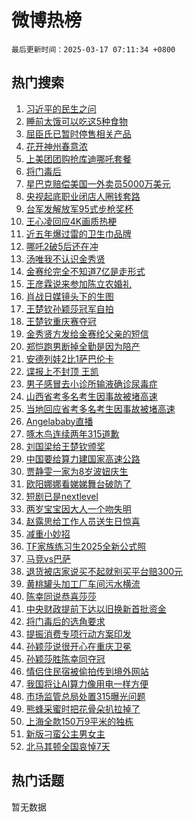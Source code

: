 # 微博热榜

`最后更新时间：2025-03-17 07:11:34 +0800`

## 热门搜索

1. [习近平的民生之问](https://m.weibo.cn/search?containerid=100103type%3D1%26t%3D10%26q%3D%23%E4%B9%A0%E8%BF%91%E5%B9%B3%E7%9A%84%E6%B0%91%E7%94%9F%E4%B9%8B%E9%97%AE%23&stream_entry_id=51&isnewpage=1&extparam=seat%3D1%26cate%3D10103%26q%3D%2523%25E4%25B9%25A0%25E8%25BF%2591%25E5%25B9%25B3%25E7%259A%2584%25E6%25B0%2591%25E7%2594%259F%25E4%25B9%258B%25E9%2597%25AE%2523%26filter_type%3Drealtimehot%26stream_entry_id%3D51%26pos%3D0%26c_type%3D51%26dgr%3D0%26display_time%3D1742166692%26pre_seqid%3D17421666928510327261859)
1. [睡前太饿可以吃这5种食物](https://m.weibo.cn/search?containerid=100103type%3D1%26t%3D10%26q%3D%23%E7%9D%A1%E5%89%8D%E5%A4%AA%E9%A5%BF%E5%8F%AF%E4%BB%A5%E5%90%83%E8%BF%995%E7%A7%8D%E9%A3%9F%E7%89%A9%23&stream_entry_id=31&isnewpage=1&extparam=seat%3D1%26cate%3D5001%26stream_entry_id%3D31%26lcate%3D5001%26band_rank%3D1%26realpos%3D1%26flag%3D2%26filter_type%3Drealtimehot%26dgr%3D0%26c_type%3D31%26pos%3D0%26q%3D%2523%25E7%259D%25A1%25E5%2589%258D%25E5%25A4%25AA%25E9%25A5%25BF%25E5%258F%25AF%25E4%25BB%25A5%25E5%2590%2583%25E8%25BF%25995%25E7%25A7%258D%25E9%25A3%259F%25E7%2589%25A9%2523%26display_time%3D1742166692%26pre_seqid%3D17421666928510327261859)
1. [屈臣氏已暂时停售相关产品](https://m.weibo.cn/search?containerid=100103type%3D1%26t%3D10%26q%3D%23%E5%B1%88%E8%87%A3%E6%B0%8F%E5%B7%B2%E6%9A%82%E6%97%B6%E5%81%9C%E5%94%AE%E7%9B%B8%E5%85%B3%E4%BA%A7%E5%93%81%23&stream_entry_id=31&isnewpage=1&extparam=seat%3D1%26cate%3D5001%26stream_entry_id%3D31%26lcate%3D5001%26band_rank%3D2%26realpos%3D2%26flag%3D2%26filter_type%3Drealtimehot%26dgr%3D0%26c_type%3D31%26pos%3D1%26q%3D%2523%25E5%25B1%2588%25E8%2587%25A3%25E6%25B0%258F%25E5%25B7%25B2%25E6%259A%2582%25E6%2597%25B6%25E5%2581%259C%25E5%2594%25AE%25E7%259B%25B8%25E5%2585%25B3%25E4%25BA%25A7%25E5%2593%2581%2523%26display_time%3D1742166692%26pre_seqid%3D17421666928510327261859)
1. [花开神州春意浓](https://m.weibo.cn/search?containerid=100103type%3D1%26t%3D10%26q%3D%23%E8%8A%B1%E5%BC%80%E7%A5%9E%E5%B7%9E%E6%98%A5%E6%84%8F%E6%B5%93%23&stream_entry_id=31&isnewpage=1&extparam=seat%3D1%26cate%3D5001%26stream_entry_id%3D31%26lcate%3D5001%26band_rank%3D3%26realpos%3D3%26flag%3D0%26filter_type%3Drealtimehot%26dgr%3D0%26c_type%3D31%26pos%3D2%26q%3D%2523%25E8%258A%25B1%25E5%25BC%2580%25E7%25A5%259E%25E5%25B7%259E%25E6%2598%25A5%25E6%2584%258F%25E6%25B5%2593%2523%26display_time%3D1742166692%26pre_seqid%3D17421666928510327261859)
1. [上美团团购抢库迪哪吒套餐](https://m.weibo.cn/search?containerid=100103type%3D1%26t%3D10%26q%3D%23%E4%B8%8A%E7%BE%8E%E5%9B%A2%E5%9B%A2%E8%B4%AD%E6%8A%A2%E5%BA%93%E8%BF%AA%E5%93%AA%E5%90%92%E5%A5%97%E9%A4%90%23&stream_entry_id=31&isnewpage=1&extparam=seat%3D1%26cate%3D5001%26stream_entry_id%3D31%26lcate%3D5001%26band_rank%3D4%26topic_ad%3D1%26filter_type%3Drealtimehot%26c_type%3D31%26is_ad_pos%3D1%26dgr%3D0%26pos%3D3%26adid%3D279205%26q%3D%2523%25E4%25B8%258A%25E7%25BE%258E%25E5%259B%25A2%25E5%259B%25A2%25E8%25B4%25AD%25E6%258A%25A2%25E5%25BA%2593%25E8%25BF%25AA%25E5%2593%25AA%25E5%2590%2592%25E5%25A5%2597%25E9%25A4%2590%2523%26display_time%3D1742166692%26pre_seqid%3D17421666928510327261859)
1. [将门毒后](https://m.weibo.cn/search?containerid=100103type%3D1%26t%3D10%26q%3D%E5%B0%86%E9%97%A8%E6%AF%92%E5%90%8E&stream_entry_id=31&isnewpage=1&extparam=seat%3D1%26cate%3D5001%26stream_entry_id%3D31%26lcate%3D5001%26band_rank%3D4%26realpos%3D4%26flag%3D2%26filter_type%3Drealtimehot%26dgr%3D0%26c_type%3D31%26pos%3D4%26q%3D%25E5%25B0%2586%25E9%2597%25A8%25E6%25AF%2592%25E5%2590%258E%26display_time%3D1742166692%26pre_seqid%3D17421666928510327261859)
1. [星巴克赔偿美国一外卖员5000万美元](https://m.weibo.cn/search?containerid=100103type%3D1%26t%3D10%26q%3D%23%E6%98%9F%E5%B7%B4%E5%85%8B%E8%B5%94%E5%81%BF%E7%BE%8E%E5%9B%BD%E4%B8%80%E5%A4%96%E5%8D%96%E5%91%985000%E4%B8%87%E7%BE%8E%E5%85%83%23&stream_entry_id=31&isnewpage=1&extparam=seat%3D1%26cate%3D5001%26stream_entry_id%3D31%26lcate%3D5001%26band_rank%3D5%26realpos%3D5%26flag%3D0%26filter_type%3Drealtimehot%26dgr%3D0%26c_type%3D31%26pos%3D5%26q%3D%2523%25E6%2598%259F%25E5%25B7%25B4%25E5%2585%258B%25E8%25B5%2594%25E5%2581%25BF%25E7%25BE%258E%25E5%259B%25BD%25E4%25B8%2580%25E5%25A4%2596%25E5%258D%2596%25E5%2591%25985000%25E4%25B8%2587%25E7%25BE%258E%25E5%2585%2583%2523%26display_time%3D1742166692%26pre_seqid%3D17421666928510327261859)
1. [央视起底职业闭店人圈钱套路](https://m.weibo.cn/search?containerid=100103type%3D1%26t%3D10%26q%3D%23%E5%A4%AE%E8%A7%86%E8%B5%B7%E5%BA%95%E8%81%8C%E4%B8%9A%E9%97%AD%E5%BA%97%E4%BA%BA%E5%9C%88%E9%92%B1%E5%A5%97%E8%B7%AF%23&stream_entry_id=31&isnewpage=1&extparam=seat%3D1%26cate%3D5001%26stream_entry_id%3D31%26lcate%3D5001%26band_rank%3D6%26realpos%3D6%26flag%3D0%26filter_type%3Drealtimehot%26dgr%3D0%26c_type%3D31%26pos%3D6%26q%3D%2523%25E5%25A4%25AE%25E8%25A7%2586%25E8%25B5%25B7%25E5%25BA%2595%25E8%2581%258C%25E4%25B8%259A%25E9%2597%25AD%25E5%25BA%2597%25E4%25BA%25BA%25E5%259C%2588%25E9%2592%25B1%25E5%25A5%2597%25E8%25B7%25AF%2523%26display_time%3D1742166692%26pre_seqid%3D17421666928510327261859)
1. [台军发解放军95式步枪奖杯](https://m.weibo.cn/search?containerid=100103type%3D1%26t%3D10%26q%3D%23%E5%8F%B0%E5%86%9B%E5%8F%91%E8%A7%A3%E6%94%BE%E5%86%9B95%E5%BC%8F%E6%AD%A5%E6%9E%AA%E5%A5%96%E6%9D%AF%23&stream_entry_id=31&isnewpage=1&extparam=seat%3D1%26cate%3D5001%26stream_entry_id%3D31%26lcate%3D5001%26band_rank%3D7%26realpos%3D7%26flag%3D0%26filter_type%3Drealtimehot%26dgr%3D0%26c_type%3D31%26pos%3D7%26q%3D%2523%25E5%258F%25B0%25E5%2586%259B%25E5%258F%2591%25E8%25A7%25A3%25E6%2594%25BE%25E5%2586%259B95%25E5%25BC%258F%25E6%25AD%25A5%25E6%259E%25AA%25E5%25A5%2596%25E6%259D%25AF%2523%26display_time%3D1742166692%26pre_seqid%3D17421666928510327261859)
1. [王心凌回应4K画质热梗](https://m.weibo.cn/search?containerid=100103type%3D1%26t%3D10%26q%3D%23%E7%8E%8B%E5%BF%83%E5%87%8C%E5%9B%9E%E5%BA%944K%E7%94%BB%E8%B4%A8%E7%83%AD%E6%A2%97%23&stream_entry_id=31&isnewpage=1&extparam=seat%3D1%26cate%3D5001%26stream_entry_id%3D31%26lcate%3D5001%26band_rank%3D8%26realpos%3D8%26flag%3D2%26filter_type%3Drealtimehot%26dgr%3D0%26c_type%3D31%26pos%3D8%26q%3D%2523%25E7%258E%258B%25E5%25BF%2583%25E5%2587%258C%25E5%259B%259E%25E5%25BA%25944K%25E7%2594%25BB%25E8%25B4%25A8%25E7%2583%25AD%25E6%25A2%2597%2523%26display_time%3D1742166692%26pre_seqid%3D17421666928510327261859)
1. [近五年爆过雷的卫生巾品牌](https://m.weibo.cn/search?containerid=100103type%3D1%26t%3D10%26q%3D%23%E8%BF%91%E4%BA%94%E5%B9%B4%E7%88%86%E8%BF%87%E9%9B%B7%E7%9A%84%E5%8D%AB%E7%94%9F%E5%B7%BE%E5%93%81%E7%89%8C%23&stream_entry_id=31&isnewpage=1&extparam=seat%3D1%26cate%3D5001%26stream_entry_id%3D31%26lcate%3D5001%26band_rank%3D9%26realpos%3D9%26flag%3D0%26filter_type%3Drealtimehot%26dgr%3D0%26c_type%3D31%26pos%3D9%26q%3D%2523%25E8%25BF%2591%25E4%25BA%2594%25E5%25B9%25B4%25E7%2588%2586%25E8%25BF%2587%25E9%259B%25B7%25E7%259A%2584%25E5%258D%25AB%25E7%2594%259F%25E5%25B7%25BE%25E5%2593%2581%25E7%2589%258C%2523%26display_time%3D1742166692%26pre_seqid%3D17421666928510327261859)
1. [哪吒2破5后还在冲](https://m.weibo.cn/search?containerid=100103type%3D1%26t%3D10%26q%3D%23%E5%93%AA%E5%90%922%E7%A0%B45%E5%90%8E%E8%BF%98%E5%9C%A8%E5%86%B2%23&stream_entry_id=31&isnewpage=1&extparam=seat%3D1%26cate%3D5001%26stream_entry_id%3D31%26lcate%3D5001%26band_rank%3D10%26realpos%3D10%26flag%3D0%26filter_type%3Drealtimehot%26dgr%3D0%26c_type%3D31%26pos%3D10%26q%3D%2523%25E5%2593%25AA%25E5%2590%25922%25E7%25A0%25B45%25E5%2590%258E%25E8%25BF%2598%25E5%259C%25A8%25E5%2586%25B2%2523%26display_time%3D1742166692%26pre_seqid%3D17421666928510327261859)
1. [汤唯我不认识金秀贤](https://m.weibo.cn/search?containerid=100103type%3D1%26t%3D10%26q%3D%23%E6%B1%A4%E5%94%AF%E6%88%91%E4%B8%8D%E8%AE%A4%E8%AF%86%E9%87%91%E7%A7%80%E8%B4%A4%23&stream_entry_id=31&isnewpage=1&extparam=seat%3D1%26cate%3D5001%26stream_entry_id%3D31%26lcate%3D5001%26band_rank%3D11%26realpos%3D11%26flag%3D2%26filter_type%3Drealtimehot%26dgr%3D0%26c_type%3D31%26pos%3D11%26q%3D%2523%25E6%25B1%25A4%25E5%2594%25AF%25E6%2588%2591%25E4%25B8%258D%25E8%25AE%25A4%25E8%25AF%2586%25E9%2587%2591%25E7%25A7%2580%25E8%25B4%25A4%2523%26display_time%3D1742166692%26pre_seqid%3D17421666928510327261859)
1. [金赛纶完全不知道7亿是走形式](https://m.weibo.cn/search?containerid=100103type%3D1%26t%3D10%26q%3D%23%E9%87%91%E8%B5%9B%E7%BA%B6%E5%AE%8C%E5%85%A8%E4%B8%8D%E7%9F%A5%E9%81%937%E4%BA%BF%E6%98%AF%E8%B5%B0%E5%BD%A2%E5%BC%8F%23&stream_entry_id=31&isnewpage=1&extparam=seat%3D1%26cate%3D5001%26stream_entry_id%3D31%26lcate%3D5001%26band_rank%3D12%26realpos%3D12%26flag%3D2%26filter_type%3Drealtimehot%26dgr%3D0%26c_type%3D31%26pos%3D12%26q%3D%2523%25E9%2587%2591%25E8%25B5%259B%25E7%25BA%25B6%25E5%25AE%258C%25E5%2585%25A8%25E4%25B8%258D%25E7%259F%25A5%25E9%2581%25937%25E4%25BA%25BF%25E6%2598%25AF%25E8%25B5%25B0%25E5%25BD%25A2%25E5%25BC%258F%2523%26display_time%3D1742166692%26pre_seqid%3D17421666928510327261859)
1. [王彦霖说来参加陈立农婚礼](https://m.weibo.cn/search?containerid=100103type%3D1%26t%3D10%26q%3D%E7%8E%8B%E5%BD%A6%E9%9C%96%E8%AF%B4%E6%9D%A5%E5%8F%82%E5%8A%A0%E9%99%88%E7%AB%8B%E5%86%9C%E5%A9%9A%E7%A4%BC&stream_entry_id=31&isnewpage=1&extparam=seat%3D1%26cate%3D5001%26stream_entry_id%3D31%26lcate%3D5001%26band_rank%3D13%26realpos%3D13%26flag%3D2%26filter_type%3Drealtimehot%26dgr%3D0%26c_type%3D31%26pos%3D13%26q%3D%25E7%258E%258B%25E5%25BD%25A6%25E9%259C%2596%25E8%25AF%25B4%25E6%259D%25A5%25E5%258F%2582%25E5%258A%25A0%25E9%2599%2588%25E7%25AB%258B%25E5%2586%259C%25E5%25A9%259A%25E7%25A4%25BC%26display_time%3D1742166692%26pre_seqid%3D17421666928510327261859)
1. [肖战日媒镜头下的生图](https://m.weibo.cn/search?containerid=100103type%3D1%26t%3D10%26q%3D%23%E8%82%96%E6%88%98%E6%97%A5%E5%AA%92%E9%95%9C%E5%A4%B4%E4%B8%8B%E7%9A%84%E7%94%9F%E5%9B%BE%23&stream_entry_id=31&isnewpage=1&extparam=seat%3D1%26cate%3D5001%26stream_entry_id%3D31%26lcate%3D5001%26band_rank%3D14%26realpos%3D14%26flag%3D0%26filter_type%3Drealtimehot%26dgr%3D0%26c_type%3D31%26pos%3D14%26q%3D%2523%25E8%2582%2596%25E6%2588%2598%25E6%2597%25A5%25E5%25AA%2592%25E9%2595%259C%25E5%25A4%25B4%25E4%25B8%258B%25E7%259A%2584%25E7%2594%259F%25E5%259B%25BE%2523%26display_time%3D1742166692%26pre_seqid%3D17421666928510327261859)
1. [王楚钦孙颖莎冠军自拍](https://m.weibo.cn/search?containerid=100103type%3D1%26t%3D10%26q%3D%23%E7%8E%8B%E6%A5%9A%E9%92%A6%E5%AD%99%E9%A2%96%E8%8E%8E%E5%86%A0%E5%86%9B%E8%87%AA%E6%8B%8D%23&stream_entry_id=31&isnewpage=1&extparam=seat%3D1%26cate%3D5001%26stream_entry_id%3D31%26lcate%3D5001%26band_rank%3D15%26realpos%3D15%26flag%3D0%26filter_type%3Drealtimehot%26dgr%3D0%26c_type%3D31%26pos%3D15%26q%3D%2523%25E7%258E%258B%25E6%25A5%259A%25E9%2592%25A6%25E5%25AD%2599%25E9%25A2%2596%25E8%258E%258E%25E5%2586%25A0%25E5%2586%259B%25E8%2587%25AA%25E6%258B%258D%2523%26display_time%3D1742166692%26pre_seqid%3D17421666928510327261859)
1. [王楚钦重庆赛夺冠](https://m.weibo.cn/search?containerid=100103type%3D1%26t%3D10%26q%3D%23%E7%8E%8B%E6%A5%9A%E9%92%A6%E9%87%8D%E5%BA%86%E8%B5%9B%E5%A4%BA%E5%86%A0%23&stream_entry_id=31&isnewpage=1&extparam=seat%3D1%26cate%3D5001%26stream_entry_id%3D31%26lcate%3D5001%26band_rank%3D16%26realpos%3D16%26flag%3D0%26filter_type%3Drealtimehot%26dgr%3D0%26c_type%3D31%26pos%3D16%26q%3D%2523%25E7%258E%258B%25E6%25A5%259A%25E9%2592%25A6%25E9%2587%258D%25E5%25BA%2586%25E8%25B5%259B%25E5%25A4%25BA%25E5%2586%25A0%2523%26display_time%3D1742166692%26pre_seqid%3D17421666928510327261859)
1. [金秀贤方发给金赛纶父亲的短信](https://m.weibo.cn/search?containerid=100103type%3D1%26t%3D10%26q%3D%23%E9%87%91%E7%A7%80%E8%B4%A4%E6%96%B9%E5%8F%91%E7%BB%99%E9%87%91%E8%B5%9B%E7%BA%B6%E7%88%B6%E4%BA%B2%E7%9A%84%E7%9F%AD%E4%BF%A1%23&stream_entry_id=31&isnewpage=1&extparam=seat%3D1%26cate%3D5001%26stream_entry_id%3D31%26lcate%3D5001%26band_rank%3D17%26realpos%3D17%26flag%3D2%26filter_type%3Drealtimehot%26dgr%3D0%26c_type%3D31%26pos%3D17%26q%3D%2523%25E9%2587%2591%25E7%25A7%2580%25E8%25B4%25A4%25E6%2596%25B9%25E5%258F%2591%25E7%25BB%2599%25E9%2587%2591%25E8%25B5%259B%25E7%25BA%25B6%25E7%2588%25B6%25E4%25BA%25B2%25E7%259A%2584%25E7%259F%25AD%25E4%25BF%25A1%2523%26display_time%3D1742166692%26pre_seqid%3D17421666928510327261859)
1. [郑恺跑男断掉全勤是因为陪产](https://m.weibo.cn/search?containerid=100103type%3D1%26t%3D10%26q%3D%E9%83%91%E6%81%BA%E8%B7%91%E7%94%B7%E6%96%AD%E6%8E%89%E5%85%A8%E5%8B%A4%E6%98%AF%E5%9B%A0%E4%B8%BA%E9%99%AA%E4%BA%A7&stream_entry_id=31&isnewpage=1&extparam=seat%3D1%26cate%3D5001%26stream_entry_id%3D31%26lcate%3D5001%26band_rank%3D18%26realpos%3D18%26flag%3D0%26filter_type%3Drealtimehot%26dgr%3D0%26c_type%3D31%26pos%3D18%26q%3D%25E9%2583%2591%25E6%2581%25BA%25E8%25B7%2591%25E7%2594%25B7%25E6%2596%25AD%25E6%258E%2589%25E5%2585%25A8%25E5%258B%25A4%25E6%2598%25AF%25E5%259B%25A0%25E4%25B8%25BA%25E9%2599%25AA%25E4%25BA%25A7%26display_time%3D1742166692%26pre_seqid%3D17421666928510327261859)
1. [安德列娃2比1萨巴伦卡](https://m.weibo.cn/search?containerid=100103type%3D1%26t%3D10%26q%3D%23%E5%AE%89%E5%BE%B7%E5%88%97%E5%A8%832%E6%AF%941%E8%90%A8%E5%B7%B4%E4%BC%A6%E5%8D%A1%23&stream_entry_id=31&isnewpage=1&extparam=seat%3D1%26cate%3D5001%26stream_entry_id%3D31%26lcate%3D5001%26band_rank%3D19%26realpos%3D19%26flag%3D1%26filter_type%3Drealtimehot%26dgr%3D0%26c_type%3D31%26pos%3D19%26q%3D%2523%25E5%25AE%2589%25E5%25BE%25B7%25E5%2588%2597%25E5%25A8%25832%25E6%25AF%25941%25E8%2590%25A8%25E5%25B7%25B4%25E4%25BC%25A6%25E5%258D%25A1%2523%26display_time%3D1742166692%26pre_seqid%3D17421666928510327261859)
1. [谍报上不封顶 王凯](https://m.weibo.cn/search?containerid=100103type%3D1%26t%3D10%26q%3D%E8%B0%8D%E6%8A%A5%E4%B8%8A%E4%B8%8D%E5%B0%81%E9%A1%B6+%E7%8E%8B%E5%87%AF&stream_entry_id=31&isnewpage=1&extparam=seat%3D1%26cate%3D5001%26stream_entry_id%3D31%26lcate%3D5001%26band_rank%3D20%26realpos%3D20%26flag%3D0%26filter_type%3Drealtimehot%26dgr%3D0%26c_type%3D31%26pos%3D20%26q%3D%25E8%25B0%258D%25E6%258A%25A5%25E4%25B8%258A%25E4%25B8%258D%25E5%25B0%2581%25E9%25A1%25B6%2520%25E7%258E%258B%25E5%2587%25AF%26display_time%3D1742166692%26pre_seqid%3D17421666928510327261859)
1. [男子感冒去小诊所输液确诊尿毒症](https://m.weibo.cn/search?containerid=100103type%3D1%26t%3D10%26q%3D%23%E7%94%B7%E5%AD%90%E6%84%9F%E5%86%92%E5%8E%BB%E5%B0%8F%E8%AF%8A%E6%89%80%E8%BE%93%E6%B6%B2%E7%A1%AE%E8%AF%8A%E5%B0%BF%E6%AF%92%E7%97%87%23&stream_entry_id=31&isnewpage=1&extparam=seat%3D1%26cate%3D5001%26stream_entry_id%3D31%26lcate%3D5001%26band_rank%3D21%26realpos%3D21%26flag%3D0%26filter_type%3Drealtimehot%26dgr%3D0%26c_type%3D31%26pos%3D21%26q%3D%2523%25E7%2594%25B7%25E5%25AD%2590%25E6%2584%259F%25E5%2586%2592%25E5%258E%25BB%25E5%25B0%258F%25E8%25AF%258A%25E6%2589%2580%25E8%25BE%2593%25E6%25B6%25B2%25E7%25A1%25AE%25E8%25AF%258A%25E5%25B0%25BF%25E6%25AF%2592%25E7%2597%2587%2523%26display_time%3D1742166692%26pre_seqid%3D17421666928510327261859)
1. [山西省考多名考生因事故被堵高速](https://m.weibo.cn/search?containerid=100103type%3D1%26t%3D10%26q%3D%23%E5%B1%B1%E8%A5%BF%E7%9C%81%E8%80%83%E5%A4%9A%E5%90%8D%E8%80%83%E7%94%9F%E5%9B%A0%E4%BA%8B%E6%95%85%E8%A2%AB%E5%A0%B5%E9%AB%98%E9%80%9F%23&stream_entry_id=31&isnewpage=1&extparam=seat%3D1%26cate%3D5001%26stream_entry_id%3D31%26lcate%3D5001%26band_rank%3D22%26realpos%3D22%26flag%3D0%26filter_type%3Drealtimehot%26dgr%3D0%26c_type%3D31%26pos%3D22%26q%3D%2523%25E5%25B1%25B1%25E8%25A5%25BF%25E7%259C%2581%25E8%2580%2583%25E5%25A4%259A%25E5%2590%258D%25E8%2580%2583%25E7%2594%259F%25E5%259B%25A0%25E4%25BA%258B%25E6%2595%2585%25E8%25A2%25AB%25E5%25A0%25B5%25E9%25AB%2598%25E9%2580%259F%2523%26display_time%3D1742166692%26pre_seqid%3D17421666928510327261859)
1. [当地回应省考多名考生因事故被堵高速](https://m.weibo.cn/search?containerid=100103type%3D1%26t%3D10%26q%3D%23%E5%BD%93%E5%9C%B0%E5%9B%9E%E5%BA%94%E7%9C%81%E8%80%83%E5%A4%9A%E5%90%8D%E8%80%83%E7%94%9F%E5%9B%A0%E4%BA%8B%E6%95%85%E8%A2%AB%E5%A0%B5%E9%AB%98%E9%80%9F%23&stream_entry_id=31&isnewpage=1&extparam=seat%3D1%26cate%3D5001%26stream_entry_id%3D31%26lcate%3D5001%26band_rank%3D23%26realpos%3D23%26flag%3D0%26filter_type%3Drealtimehot%26dgr%3D0%26c_type%3D31%26pos%3D23%26q%3D%2523%25E5%25BD%2593%25E5%259C%25B0%25E5%259B%259E%25E5%25BA%2594%25E7%259C%2581%25E8%2580%2583%25E5%25A4%259A%25E5%2590%258D%25E8%2580%2583%25E7%2594%259F%25E5%259B%25A0%25E4%25BA%258B%25E6%2595%2585%25E8%25A2%25AB%25E5%25A0%25B5%25E9%25AB%2598%25E9%2580%259F%2523%26display_time%3D1742166692%26pre_seqid%3D17421666928510327261859)
1. [Angelababy直播](https://m.weibo.cn/search?containerid=100103type%3D1%26t%3D10%26q%3DAngelababy%E7%9B%B4%E6%92%AD&stream_entry_id=31&isnewpage=1&extparam=seat%3D1%26cate%3D5001%26stream_entry_id%3D31%26lcate%3D5001%26band_rank%3D24%26realpos%3D24%26flag%3D0%26filter_type%3Drealtimehot%26dgr%3D0%26c_type%3D31%26pos%3D24%26q%3DAngelababy%25E7%259B%25B4%25E6%2592%25AD%26display_time%3D1742166692%26pre_seqid%3D17421666928510327261859)
1. [啄木鸟连续两年315道歉](https://m.weibo.cn/search?containerid=100103type%3D1%26t%3D10%26q%3D%23%E5%95%84%E6%9C%A8%E9%B8%9F%E8%BF%9E%E7%BB%AD%E4%B8%A4%E5%B9%B4315%E9%81%93%E6%AD%89%23&stream_entry_id=31&isnewpage=1&extparam=seat%3D1%26cate%3D5001%26stream_entry_id%3D31%26lcate%3D5001%26band_rank%3D25%26realpos%3D25%26flag%3D0%26filter_type%3Drealtimehot%26dgr%3D0%26c_type%3D31%26pos%3D25%26q%3D%2523%25E5%2595%2584%25E6%259C%25A8%25E9%25B8%259F%25E8%25BF%259E%25E7%25BB%25AD%25E4%25B8%25A4%25E5%25B9%25B4315%25E9%2581%2593%25E6%25AD%2589%2523%26display_time%3D1742166692%26pre_seqid%3D17421666928510327261859)
1. [刘国梁给王楚钦颁奖](https://m.weibo.cn/search?containerid=100103type%3D1%26t%3D10%26q%3D%23%E5%88%98%E5%9B%BD%E6%A2%81%E7%BB%99%E7%8E%8B%E6%A5%9A%E9%92%A6%E9%A2%81%E5%A5%96%23&stream_entry_id=31&isnewpage=1&extparam=seat%3D1%26cate%3D5001%26stream_entry_id%3D31%26lcate%3D5001%26band_rank%3D26%26realpos%3D26%26flag%3D1%26filter_type%3Drealtimehot%26dgr%3D0%26c_type%3D31%26pos%3D26%26q%3D%2523%25E5%2588%2598%25E5%259B%25BD%25E6%25A2%2581%25E7%25BB%2599%25E7%258E%258B%25E6%25A5%259A%25E9%2592%25A6%25E9%25A2%2581%25E5%25A5%2596%2523%26display_time%3D1742166692%26pre_seqid%3D17421666928510327261859)
1. [中国要给算力建国家高速公路](https://m.weibo.cn/search?containerid=100103type%3D1%26t%3D10%26q%3D%23%E4%B8%AD%E5%9B%BD%E8%A6%81%E7%BB%99%E7%AE%97%E5%8A%9B%E5%BB%BA%E5%9B%BD%E5%AE%B6%E9%AB%98%E9%80%9F%E5%85%AC%E8%B7%AF%23&stream_entry_id=31&isnewpage=1&extparam=seat%3D1%26cate%3D5001%26stream_entry_id%3D31%26lcate%3D5001%26band_rank%3D27%26realpos%3D27%26flag%3D0%26filter_type%3Drealtimehot%26dgr%3D0%26c_type%3D31%26pos%3D27%26q%3D%2523%25E4%25B8%25AD%25E5%259B%25BD%25E8%25A6%2581%25E7%25BB%2599%25E7%25AE%2597%25E5%258A%259B%25E5%25BB%25BA%25E5%259B%25BD%25E5%25AE%25B6%25E9%25AB%2598%25E9%2580%259F%25E5%2585%25AC%25E8%25B7%25AF%2523%26display_time%3D1742166692%26pre_seqid%3D17421666928510327261859)
1. [贾静雯一家为8岁波妞庆生](https://m.weibo.cn/search?containerid=100103type%3D1%26t%3D10%26q%3D%23%E8%B4%BE%E9%9D%99%E9%9B%AF%E4%B8%80%E5%AE%B6%E4%B8%BA8%E5%B2%81%E6%B3%A2%E5%A6%9E%E5%BA%86%E7%94%9F%23&stream_entry_id=31&isnewpage=1&extparam=seat%3D1%26cate%3D5001%26stream_entry_id%3D31%26lcate%3D5001%26band_rank%3D28%26realpos%3D28%26flag%3D0%26filter_type%3Drealtimehot%26dgr%3D0%26c_type%3D31%26pos%3D28%26q%3D%2523%25E8%25B4%25BE%25E9%259D%2599%25E9%259B%25AF%25E4%25B8%2580%25E5%25AE%25B6%25E4%25B8%25BA8%25E5%25B2%2581%25E6%25B3%25A2%25E5%25A6%259E%25E5%25BA%2586%25E7%2594%259F%2523%26display_time%3D1742166692%26pre_seqid%3D17421666928510327261859)
1. [欧阳娜娜看娣娣舞台破防了](https://m.weibo.cn/search?containerid=100103type%3D1%26t%3D10%26q%3D%E6%AC%A7%E9%98%B3%E5%A8%9C%E5%A8%9C%E7%9C%8B%E5%A8%A3%E5%A8%A3%E8%88%9E%E5%8F%B0%E7%A0%B4%E9%98%B2%E4%BA%86&stream_entry_id=31&isnewpage=1&extparam=seat%3D1%26cate%3D5001%26stream_entry_id%3D31%26lcate%3D5001%26band_rank%3D29%26realpos%3D29%26flag%3D0%26filter_type%3Drealtimehot%26dgr%3D0%26c_type%3D31%26pos%3D29%26q%3D%25E6%25AC%25A7%25E9%2598%25B3%25E5%25A8%259C%25E5%25A8%259C%25E7%259C%258B%25E5%25A8%25A3%25E5%25A8%25A3%25E8%2588%259E%25E5%258F%25B0%25E7%25A0%25B4%25E9%2598%25B2%25E4%25BA%2586%26display_time%3D1742166692%26pre_seqid%3D17421666928510327261859)
1. [短剧已是nextlevel](https://m.weibo.cn/search?containerid=100103type%3D1%26t%3D10%26q%3D%E7%9F%AD%E5%89%A7%E5%B7%B2%E6%98%AFnextlevel&stream_entry_id=31&isnewpage=1&extparam=seat%3D1%26cate%3D5001%26stream_entry_id%3D31%26lcate%3D5001%26band_rank%3D30%26realpos%3D30%26flag%3D0%26filter_type%3Drealtimehot%26dgr%3D0%26c_type%3D31%26pos%3D30%26q%3D%25E7%259F%25AD%25E5%2589%25A7%25E5%25B7%25B2%25E6%2598%25AFnextlevel%26display_time%3D1742166692%26pre_seqid%3D17421666928510327261859)
1. [两岁宝宝因大人一个吻失明](https://m.weibo.cn/search?containerid=100103type%3D1%26t%3D10%26q%3D%23%E4%B8%A4%E5%B2%81%E5%AE%9D%E5%AE%9D%E5%9B%A0%E5%A4%A7%E4%BA%BA%E4%B8%80%E4%B8%AA%E5%90%BB%E5%A4%B1%E6%98%8E%23&stream_entry_id=31&isnewpage=1&extparam=seat%3D1%26cate%3D5001%26stream_entry_id%3D31%26lcate%3D5001%26band_rank%3D31%26realpos%3D31%26flag%3D1%26filter_type%3Drealtimehot%26dgr%3D0%26c_type%3D31%26pos%3D31%26q%3D%2523%25E4%25B8%25A4%25E5%25B2%2581%25E5%25AE%259D%25E5%25AE%259D%25E5%259B%25A0%25E5%25A4%25A7%25E4%25BA%25BA%25E4%25B8%2580%25E4%25B8%25AA%25E5%2590%25BB%25E5%25A4%25B1%25E6%2598%258E%2523%26display_time%3D1742166692%26pre_seqid%3D17421666928510327261859)
1. [赵露思给工作人员送生日惊喜](https://m.weibo.cn/search?containerid=100103type%3D1%26t%3D10%26q%3D%23%E8%B5%B5%E9%9C%B2%E6%80%9D%E7%BB%99%E5%B7%A5%E4%BD%9C%E4%BA%BA%E5%91%98%E9%80%81%E7%94%9F%E6%97%A5%E6%83%8A%E5%96%9C%23&stream_entry_id=31&isnewpage=1&extparam=seat%3D1%26cate%3D5001%26stream_entry_id%3D31%26lcate%3D5001%26band_rank%3D32%26realpos%3D32%26flag%3D1%26filter_type%3Drealtimehot%26dgr%3D0%26c_type%3D31%26pos%3D32%26q%3D%2523%25E8%25B5%25B5%25E9%259C%25B2%25E6%2580%259D%25E7%25BB%2599%25E5%25B7%25A5%25E4%25BD%259C%25E4%25BA%25BA%25E5%2591%2598%25E9%2580%2581%25E7%2594%259F%25E6%2597%25A5%25E6%2583%258A%25E5%2596%259C%2523%26display_time%3D1742166692%26pre_seqid%3D17421666928510327261859)
1. [减重小妙招](https://m.weibo.cn/search?containerid=100103type%3D1%26t%3D10%26q%3D%23%E5%87%8F%E9%87%8D%E5%B0%8F%E5%A6%99%E6%8B%9B%23&stream_entry_id=31&isnewpage=1&extparam=seat%3D1%26cate%3D5001%26stream_entry_id%3D31%26lcate%3D5001%26band_rank%3D33%26realpos%3D33%26flag%3D0%26filter_type%3Drealtimehot%26dgr%3D0%26c_type%3D31%26pos%3D33%26q%3D%2523%25E5%2587%258F%25E9%2587%258D%25E5%25B0%258F%25E5%25A6%2599%25E6%258B%259B%2523%26display_time%3D1742166692%26pre_seqid%3D17421666928510327261859)
1. [TF家族练习生2025全新公式照](https://m.weibo.cn/search?containerid=100103type%3D1%26t%3D10%26q%3D%23TF%E5%AE%B6%E6%97%8F%E7%BB%83%E4%B9%A0%E7%94%9F2025%E5%85%A8%E6%96%B0%E5%85%AC%E5%BC%8F%E7%85%A7%23&stream_entry_id=31&isnewpage=1&extparam=seat%3D1%26cate%3D5001%26stream_entry_id%3D31%26lcate%3D5001%26band_rank%3D34%26realpos%3D34%26flag%3D0%26filter_type%3Drealtimehot%26dgr%3D0%26c_type%3D31%26pos%3D34%26q%3D%2523TF%25E5%25AE%25B6%25E6%2597%258F%25E7%25BB%2583%25E4%25B9%25A0%25E7%2594%259F2025%25E5%2585%25A8%25E6%2596%25B0%25E5%2585%25AC%25E5%25BC%258F%25E7%2585%25A7%2523%26display_time%3D1742166692%26pre_seqid%3D17421666928510327261859)
1. [马竞vs巴萨](https://m.weibo.cn/search?containerid=100103type%3D1%26t%3D10%26q%3D%23%E9%A9%AC%E7%AB%9Evs%E5%B7%B4%E8%90%A8%23&stream_entry_id=31&isnewpage=1&extparam=seat%3D1%26cate%3D5001%26stream_entry_id%3D31%26lcate%3D5001%26band_rank%3D35%26realpos%3D35%26flag%3D1%26filter_type%3Drealtimehot%26dgr%3D0%26c_type%3D31%26pos%3D35%26q%3D%2523%25E9%25A9%25AC%25E7%25AB%259Evs%25E5%25B7%25B4%25E8%2590%25A8%2523%26display_time%3D1742166692%26pre_seqid%3D17421666928510327261859)
1. [退货被店家说买不起就别买平台赔300元](https://m.weibo.cn/search?containerid=100103type%3D1%26t%3D10%26q%3D%23%E9%80%80%E8%B4%A7%E8%A2%AB%E5%BA%97%E5%AE%B6%E8%AF%B4%E4%B9%B0%E4%B8%8D%E8%B5%B7%E5%B0%B1%E5%88%AB%E4%B9%B0%E5%B9%B3%E5%8F%B0%E8%B5%94300%E5%85%83%23&stream_entry_id=31&isnewpage=1&extparam=seat%3D1%26cate%3D5001%26stream_entry_id%3D31%26lcate%3D5001%26band_rank%3D36%26realpos%3D36%26flag%3D0%26filter_type%3Drealtimehot%26dgr%3D0%26c_type%3D31%26pos%3D36%26q%3D%2523%25E9%2580%2580%25E8%25B4%25A7%25E8%25A2%25AB%25E5%25BA%2597%25E5%25AE%25B6%25E8%25AF%25B4%25E4%25B9%25B0%25E4%25B8%258D%25E8%25B5%25B7%25E5%25B0%25B1%25E5%2588%25AB%25E4%25B9%25B0%25E5%25B9%25B3%25E5%258F%25B0%25E8%25B5%2594300%25E5%2585%2583%2523%26display_time%3D1742166692%26pre_seqid%3D17421666928510327261859)
1. [黄桃罐头加工厂车间污水横流](https://m.weibo.cn/search?containerid=100103type%3D1%26t%3D10%26q%3D%23%E9%BB%84%E6%A1%83%E7%BD%90%E5%A4%B4%E5%8A%A0%E5%B7%A5%E5%8E%82%E8%BD%A6%E9%97%B4%E6%B1%A1%E6%B0%B4%E6%A8%AA%E6%B5%81%23&stream_entry_id=31&isnewpage=1&extparam=seat%3D1%26cate%3D5001%26stream_entry_id%3D31%26lcate%3D5001%26band_rank%3D37%26realpos%3D37%26flag%3D0%26filter_type%3Drealtimehot%26dgr%3D0%26c_type%3D31%26pos%3D37%26q%3D%2523%25E9%25BB%2584%25E6%25A1%2583%25E7%25BD%2590%25E5%25A4%25B4%25E5%258A%25A0%25E5%25B7%25A5%25E5%258E%2582%25E8%25BD%25A6%25E9%2597%25B4%25E6%25B1%25A1%25E6%25B0%25B4%25E6%25A8%25AA%25E6%25B5%2581%2523%26display_time%3D1742166692%26pre_seqid%3D17421666928510327261859)
1. [陈幸同说恭喜莎莎](https://m.weibo.cn/search?containerid=100103type%3D1%26t%3D10%26q%3D%23%E9%99%88%E5%B9%B8%E5%90%8C%E8%AF%B4%E6%81%AD%E5%96%9C%E8%8E%8E%E8%8E%8E%23&stream_entry_id=31&isnewpage=1&extparam=seat%3D1%26cate%3D5001%26stream_entry_id%3D31%26lcate%3D5001%26band_rank%3D38%26realpos%3D38%26flag%3D0%26filter_type%3Drealtimehot%26dgr%3D0%26c_type%3D31%26pos%3D38%26q%3D%2523%25E9%2599%2588%25E5%25B9%25B8%25E5%2590%258C%25E8%25AF%25B4%25E6%2581%25AD%25E5%2596%259C%25E8%258E%258E%25E8%258E%258E%2523%26display_time%3D1742166692%26pre_seqid%3D17421666928510327261859)
1. [中央财政提前下达以旧换新首批资金](https://m.weibo.cn/search?containerid=100103type%3D1%26t%3D10%26q%3D%23%E4%B8%AD%E5%A4%AE%E8%B4%A2%E6%94%BF%E6%8F%90%E5%89%8D%E4%B8%8B%E8%BE%BE%E4%BB%A5%E6%97%A7%E6%8D%A2%E6%96%B0%E9%A6%96%E6%89%B9%E8%B5%84%E9%87%91%23&stream_entry_id=31&isnewpage=1&extparam=seat%3D1%26cate%3D5001%26stream_entry_id%3D31%26lcate%3D5001%26band_rank%3D39%26realpos%3D39%26flag%3D0%26filter_type%3Drealtimehot%26dgr%3D0%26c_type%3D31%26pos%3D39%26q%3D%2523%25E4%25B8%25AD%25E5%25A4%25AE%25E8%25B4%25A2%25E6%2594%25BF%25E6%258F%2590%25E5%2589%258D%25E4%25B8%258B%25E8%25BE%25BE%25E4%25BB%25A5%25E6%2597%25A7%25E6%258D%25A2%25E6%2596%25B0%25E9%25A6%2596%25E6%2589%25B9%25E8%25B5%2584%25E9%2587%2591%2523%26display_time%3D1742166692%26pre_seqid%3D17421666928510327261859)
1. [将门毒后的选角要求](https://m.weibo.cn/search?containerid=100103type%3D1%26t%3D10%26q%3D%23%E5%B0%86%E9%97%A8%E6%AF%92%E5%90%8E%E7%9A%84%E9%80%89%E8%A7%92%E8%A6%81%E6%B1%82%23&stream_entry_id=31&isnewpage=1&extparam=seat%3D1%26cate%3D5001%26stream_entry_id%3D31%26lcate%3D5001%26band_rank%3D40%26realpos%3D40%26flag%3D0%26filter_type%3Drealtimehot%26dgr%3D0%26c_type%3D31%26pos%3D40%26q%3D%2523%25E5%25B0%2586%25E9%2597%25A8%25E6%25AF%2592%25E5%2590%258E%25E7%259A%2584%25E9%2580%2589%25E8%25A7%2592%25E8%25A6%2581%25E6%25B1%2582%2523%26display_time%3D1742166692%26pre_seqid%3D17421666928510327261859)
1. [提振消费专项行动方案印发](https://m.weibo.cn/search?containerid=100103type%3D1%26t%3D10%26q%3D%23%E6%8F%90%E6%8C%AF%E6%B6%88%E8%B4%B9%E4%B8%93%E9%A1%B9%E8%A1%8C%E5%8A%A8%E6%96%B9%E6%A1%88%E5%8D%B0%E5%8F%91%23&stream_entry_id=31&isnewpage=1&extparam=seat%3D1%26cate%3D5001%26stream_entry_id%3D31%26lcate%3D5001%26band_rank%3D41%26realpos%3D41%26flag%3D0%26filter_type%3Drealtimehot%26dgr%3D0%26c_type%3D31%26pos%3D41%26q%3D%2523%25E6%258F%2590%25E6%258C%25AF%25E6%25B6%2588%25E8%25B4%25B9%25E4%25B8%2593%25E9%25A1%25B9%25E8%25A1%258C%25E5%258A%25A8%25E6%2596%25B9%25E6%25A1%2588%25E5%258D%25B0%25E5%258F%2591%2523%26display_time%3D1742166692%26pre_seqid%3D17421666928510327261859)
1. [孙颖莎说很开心在重庆卫冕](https://m.weibo.cn/search?containerid=100103type%3D1%26t%3D10%26q%3D%23%E5%AD%99%E9%A2%96%E8%8E%8E%E8%AF%B4%E5%BE%88%E5%BC%80%E5%BF%83%E5%9C%A8%E9%87%8D%E5%BA%86%E5%8D%AB%E5%86%95%23&stream_entry_id=31&isnewpage=1&extparam=seat%3D1%26cate%3D5001%26stream_entry_id%3D31%26lcate%3D5001%26band_rank%3D42%26realpos%3D42%26flag%3D0%26filter_type%3Drealtimehot%26dgr%3D0%26c_type%3D31%26pos%3D42%26q%3D%2523%25E5%25AD%2599%25E9%25A2%2596%25E8%258E%258E%25E8%25AF%25B4%25E5%25BE%2588%25E5%25BC%2580%25E5%25BF%2583%25E5%259C%25A8%25E9%2587%258D%25E5%25BA%2586%25E5%258D%25AB%25E5%2586%2595%2523%26display_time%3D1742166692%26pre_seqid%3D17421666928510327261859)
1. [孙颖莎胜陈幸同夺冠](https://m.weibo.cn/search?containerid=100103type%3D1%26t%3D10%26q%3D%23%E5%AD%99%E9%A2%96%E8%8E%8E%E8%83%9C%E9%99%88%E5%B9%B8%E5%90%8C%E5%A4%BA%E5%86%A0%23&stream_entry_id=31&isnewpage=1&extparam=seat%3D1%26cate%3D5001%26stream_entry_id%3D31%26lcate%3D5001%26band_rank%3D43%26realpos%3D43%26flag%3D0%26filter_type%3Drealtimehot%26dgr%3D0%26c_type%3D31%26pos%3D43%26q%3D%2523%25E5%25AD%2599%25E9%25A2%2596%25E8%258E%258E%25E8%2583%259C%25E9%2599%2588%25E5%25B9%25B8%25E5%2590%258C%25E5%25A4%25BA%25E5%2586%25A0%2523%26display_time%3D1742166692%26pre_seqid%3D17421666928510327261859)
1. [情侣住民宿被偷拍传到境外网站](https://m.weibo.cn/search?containerid=100103type%3D1%26t%3D10%26q%3D%23%E6%83%85%E4%BE%A3%E4%BD%8F%E6%B0%91%E5%AE%BF%E8%A2%AB%E5%81%B7%E6%8B%8D%E4%BC%A0%E5%88%B0%E5%A2%83%E5%A4%96%E7%BD%91%E7%AB%99%23&stream_entry_id=31&isnewpage=1&extparam=seat%3D1%26cate%3D5001%26stream_entry_id%3D31%26lcate%3D5001%26band_rank%3D44%26realpos%3D44%26flag%3D0%26filter_type%3Drealtimehot%26dgr%3D0%26c_type%3D31%26pos%3D44%26q%3D%2523%25E6%2583%2585%25E4%25BE%25A3%25E4%25BD%258F%25E6%25B0%2591%25E5%25AE%25BF%25E8%25A2%25AB%25E5%2581%25B7%25E6%258B%258D%25E4%25BC%25A0%25E5%2588%25B0%25E5%25A2%2583%25E5%25A4%2596%25E7%25BD%2591%25E7%25AB%2599%2523%26display_time%3D1742166692%26pre_seqid%3D17421666928510327261859)
1. [我国将让AI算力像用电一样方便](https://m.weibo.cn/search?containerid=100103type%3D1%26t%3D10%26q%3D%23%E6%88%91%E5%9B%BD%E5%B0%86%E8%AE%A9AI%E7%AE%97%E5%8A%9B%E5%83%8F%E7%94%A8%E7%94%B5%E4%B8%80%E6%A0%B7%E6%96%B9%E4%BE%BF%23&stream_entry_id=31&isnewpage=1&extparam=seat%3D1%26cate%3D5001%26stream_entry_id%3D31%26lcate%3D5001%26band_rank%3D45%26realpos%3D45%26flag%3D0%26filter_type%3Drealtimehot%26dgr%3D0%26c_type%3D31%26pos%3D45%26q%3D%2523%25E6%2588%2591%25E5%259B%25BD%25E5%25B0%2586%25E8%25AE%25A9AI%25E7%25AE%2597%25E5%258A%259B%25E5%2583%258F%25E7%2594%25A8%25E7%2594%25B5%25E4%25B8%2580%25E6%25A0%25B7%25E6%2596%25B9%25E4%25BE%25BF%2523%26display_time%3D1742166692%26pre_seqid%3D17421666928510327261859)
1. [市场监管总局处置315曝光问题](https://m.weibo.cn/search?containerid=100103type%3D1%26t%3D10%26q%3D%23%E5%B8%82%E5%9C%BA%E7%9B%91%E7%AE%A1%E6%80%BB%E5%B1%80%E5%A4%84%E7%BD%AE315%E6%9B%9D%E5%85%89%E9%97%AE%E9%A2%98%23&stream_entry_id=31&isnewpage=1&extparam=seat%3D1%26cate%3D5001%26stream_entry_id%3D31%26lcate%3D5001%26band_rank%3D46%26realpos%3D46%26flag%3D0%26filter_type%3Drealtimehot%26dgr%3D0%26c_type%3D31%26pos%3D46%26q%3D%2523%25E5%25B8%2582%25E5%259C%25BA%25E7%259B%2591%25E7%25AE%25A1%25E6%2580%25BB%25E5%25B1%2580%25E5%25A4%2584%25E7%25BD%25AE315%25E6%259B%259D%25E5%2585%2589%25E9%2597%25AE%25E9%25A2%2598%2523%26display_time%3D1742166692%26pre_seqid%3D17421666928510327261859)
1. [熊蜂采蜜时把花骨朵扒拉掉了](https://m.weibo.cn/search?containerid=100103type%3D1%26t%3D10%26q%3D%E7%86%8A%E8%9C%82%E9%87%87%E8%9C%9C%E6%97%B6%E6%8A%8A%E8%8A%B1%E9%AA%A8%E6%9C%B5%E6%89%92%E6%8B%89%E6%8E%89%E4%BA%86&stream_entry_id=31&isnewpage=1&extparam=seat%3D1%26cate%3D5001%26stream_entry_id%3D31%26lcate%3D5001%26band_rank%3D47%26realpos%3D47%26flag%3D1%26filter_type%3Drealtimehot%26dgr%3D0%26c_type%3D31%26pos%3D47%26q%3D%25E7%2586%258A%25E8%259C%2582%25E9%2587%2587%25E8%259C%259C%25E6%2597%25B6%25E6%258A%258A%25E8%258A%25B1%25E9%25AA%25A8%25E6%259C%25B5%25E6%2589%2592%25E6%258B%2589%25E6%258E%2589%25E4%25BA%2586%26display_time%3D1742166692%26pre_seqid%3D17421666928510327261859)
1. [上海全款150万9平米的独栋](https://m.weibo.cn/search?containerid=100103type%3D1%26t%3D10%26q%3D%E4%B8%8A%E6%B5%B7%E5%85%A8%E6%AC%BE150%E4%B8%879%E5%B9%B3%E7%B1%B3%E7%9A%84%E7%8B%AC%E6%A0%8B&stream_entry_id=31&isnewpage=1&extparam=seat%3D1%26cate%3D5001%26stream_entry_id%3D31%26lcate%3D5001%26band_rank%3D48%26realpos%3D48%26flag%3D0%26filter_type%3Drealtimehot%26dgr%3D0%26c_type%3D31%26pos%3D48%26q%3D%25E4%25B8%258A%25E6%25B5%25B7%25E5%2585%25A8%25E6%25AC%25BE150%25E4%25B8%25879%25E5%25B9%25B3%25E7%25B1%25B3%25E7%259A%2584%25E7%258B%25AC%25E6%25A0%258B%26display_time%3D1742166692%26pre_seqid%3D17421666928510327261859)
1. [新版刁蛮公主男女主](https://m.weibo.cn/search?containerid=100103type%3D1%26t%3D10%26q%3D%23%E6%96%B0%E7%89%88%E5%88%81%E8%9B%AE%E5%85%AC%E4%B8%BB%E7%94%B7%E5%A5%B3%E4%B8%BB%23&stream_entry_id=31&isnewpage=1&extparam=seat%3D1%26cate%3D5001%26stream_entry_id%3D31%26lcate%3D5001%26band_rank%3D49%26realpos%3D49%26flag%3D0%26filter_type%3Drealtimehot%26dgr%3D0%26c_type%3D31%26pos%3D49%26q%3D%2523%25E6%2596%25B0%25E7%2589%2588%25E5%2588%2581%25E8%259B%25AE%25E5%2585%25AC%25E4%25B8%25BB%25E7%2594%25B7%25E5%25A5%25B3%25E4%25B8%25BB%2523%26display_time%3D1742166692%26pre_seqid%3D17421666928510327261859)
1. [北马其顿全国哀悼7天](https://m.weibo.cn/search?containerid=100103type%3D1%26t%3D10%26q%3D%23%E5%8C%97%E9%A9%AC%E5%85%B6%E9%A1%BF%E5%85%A8%E5%9B%BD%E5%93%80%E6%82%BC7%E5%A4%A9%23&stream_entry_id=31&isnewpage=1&extparam=seat%3D1%26cate%3D5001%26stream_entry_id%3D31%26lcate%3D5001%26band_rank%3D50%26realpos%3D50%26flag%3D0%26filter_type%3Drealtimehot%26dgr%3D0%26c_type%3D31%26pos%3D50%26q%3D%2523%25E5%258C%2597%25E9%25A9%25AC%25E5%2585%25B6%25E9%25A1%25BF%25E5%2585%25A8%25E5%259B%25BD%25E5%2593%2580%25E6%2582%25BC7%25E5%25A4%25A9%2523%26display_time%3D1742166692%26pre_seqid%3D17421666928510327261859)

## 热门话题

暂无数据
